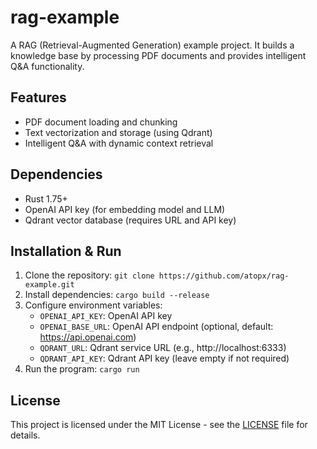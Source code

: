 # rag-example

A RAG (Retrieval-Augmented Generation) example project. It builds a knowledge base by processing PDF documents and provides intelligent Q&A functionality.

## Features
- PDF document loading and chunking
- Text vectorization and storage (using Qdrant)
- Intelligent Q&A with dynamic context retrieval

## Dependencies
- Rust 1.75+
- OpenAI API key (for embedding model and LLM)
- Qdrant vector database (requires URL and API key)

## Installation & Run
1. Clone the repository: `git clone https://github.com/atopx/rag-example.git`
2. Install dependencies: `cargo build --release`
3. Configure environment variables:
   - `OPENAI_API_KEY`: OpenAI API key
   - `OPENAI_BASE_URL`: OpenAI API endpoint (optional, default: https://api.openai.com)
   - `QDRANT_URL`: Qdrant service URL (e.g., http://localhost:6333)
   - `QDRANT_API_KEY`: Qdrant API key (leave empty if not required)
4. Run the program: `cargo run`

## License
This project is licensed under the MIT License - see the [LICENSE](LICENSE) file for details.